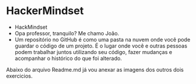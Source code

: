# HackerMindset
- HackMindset
- Opa professor, tranquilo? Me chamo João.
- Um repositório no GitHub é como uma pasta na nuvem onde você pode guardar o código de um projeto. É o lugar onde você e outras pessoas podem trabalhar juntos utilizando seu código, fazer mudanças e acompanhar o histórico do que foi alterado.

Abaixo do arquivo Readme.md já vou anexar as imagens dos outros dois exercicios.













